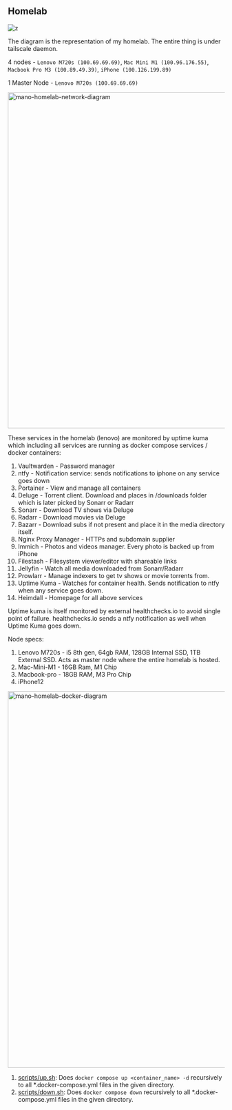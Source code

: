 ## Homelab

![z](https://healthchecks.io/badge/a5ca2ccd-e4a3-40ed-bc4f-a9f1a4/XdRPXEIf-2.svg)

The diagram is the representation of my homelab.
The entire thing is under tailscale daemon.

4 nodes - `Lenovo M720s (100.69.69.69)`, `Mac Mini M1 (100.96.176.55)`, `Macbook Pro M3 (100.89.49.39)`, `iPhone (100.126.199.89)`

1 Master Node - `Lenovo M720s (100.69.69.69)`

<img width="1454" height="780" alt="mano-homelab-network-diagram" src="https://github.com/user-attachments/assets/d21d1006-0273-4ed7-b2e0-a963f0118f3b" />

These services in the homelab (lenovo) are monitored by uptime kuma which including all services are running as docker compose services / docker containers:

1. Vaultwarden - Password manager
2. ntfy - Notification service: sends notifications to iphone on any service goes down
3. Portainer - View and manage all containers
4. Deluge - Torrent client. Download and places in /downloads folder which is later picked by Sonarr or Radarr
5. Sonarr - Download TV shows via Deluge
6. Radarr - Download movies via Deluge
7. Bazarr - Download subs if not present and place it in the media directory itself.
8. Nginx Proxy Manager - HTTPs and subdomain supplier
9. Immich - Photos and videos manager. Every photo is backed up from iPhone
10. Filestash - Filesystem viewer/editor with shareable links
11. Jellyfin - Watch all media downloaded from Sonarr/Radarr
12. Prowlarr - Manage indexers to get tv shows or movie torrents from.
13. Uptime Kuma - Watches for container health. Sends notification to ntfy when any service goes down.
14. Heimdall - Homepage for all above services

Uptime kuma is itself monitored by external healthchecks.io to avoid single point of failure. healthchecks.io sends a ntfy notification as well when Uptime Kuma goes down.

Node specs:
1. Lenovo M720s - i5 8th gen, 64gb RAM, 128GB Internal SSD, 1TB External SSD. Acts as master node where the entire homelab is hosted.
2. Mac-Mini-M1 - 16GB Ram, M1 Chip
3. Macbook-pro - 18GB RAM, M3 Pro Chip
4. iPhone12


<img width="1287" height="874" alt="mano-homelab-docker-diagram" src="https://github.com/user-attachments/assets/04452dfc-3ad4-476c-8c4d-fb8ac8dc586d" />

1. [scripts/up.sh](https://github.com/manosriram/homelab/blob/master/scripts/up.sh): Does `docker compose up <container_name> -d` recursively to all *.docker-compose.yml files in the given directory.
2. [scripts/down.sh](https://github.com/manosriram/homelab/blob/master/scripts/down.sh): Does `docker compose down` recursively to all *.docker-compose.yml files in the given directory.
